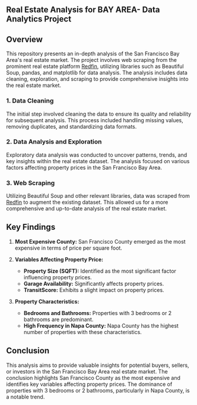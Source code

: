 ## Real Estate Analysis for BAY AREA- Data Analytics Project

## Overview

This repository presents an in-depth analysis of the San Francisco Bay Area's real estate market. The project involves web scraping from the prominent real estate platform [Redfin](https://www.redfin.com/), utilizing libraries such as Beautiful Soup, pandas, and matplotlib for data analysis. The analysis includes data cleaning, exploration, and scraping to provide comprehensive insights into the real estate market.

### 1. Data Cleaning

The initial step involved cleaning the data to ensure its quality and reliability for subsequent analysis. This process included handling missing values, removing duplicates, and standardizing data formats.

### 2. Data Analysis and Exploration

Exploratory data analysis was conducted to uncover patterns, trends, and key insights within the real estate dataset. The analysis focused on various factors affecting property prices in the San Francisco Bay Area.

### 3. Web Scraping

Utilizing Beautiful Soup and other relevant libraries, data was scraped from [Redfin](https://www.redfin.com/) to augment the existing dataset. This allowed us for a more comprehensive and up-to-date analysis of the real estate market.

## Key Findings

1. **Most Expensive County:** San Francisco County emerged as the most expensive in terms of price per square foot.

2. **Variables Affecting Property Price:**
   - **Property Size (SQFT):** Identified as the most significant factor influencing property prices.
   - **Garage Availability:** Significantly affects property prices.
   - **TransitScore:** Exhibits a slight impact on property prices.

3. **Property Characteristics:**
   - **Bedrooms and Bathrooms:** Properties with 3 bedrooms or 2 bathrooms are predominant.
   - **High Frequency in Napa County:** Napa County has the highest number of properties with these characteristics.

## Conclusion

This analysis aims to provide valuable insights for potential buyers, sellers, or investors in the San Francisco Bay Area real estate market. The conclusion highlights San Francisco County as the most expensive and identifies key variables affecting property prices. The dominance of properties with 3 bedrooms or 2 bathrooms, particularly in Napa County, is a notable trend.






